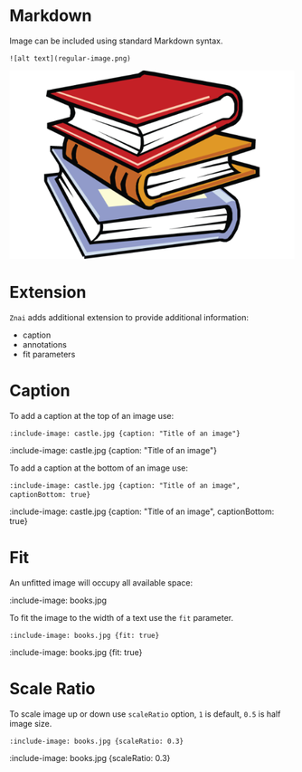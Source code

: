 # Markdown

Image can be included using standard Markdown syntax.

    ![alt text](regular-image.png)

![alt text](regular-image.png)

# Extension

`Znai` adds additional extension to provide additional information:
* caption
* annotations
* fit parameters

# Caption

To add a caption at the top of an image use:

    :include-image: castle.jpg {caption: "Title of an image"}
    
:include-image: castle.jpg {caption: "Title of an image"}
    
To add a caption at the bottom of an image use:

    :include-image: castle.jpg {caption: "Title of an image", captionBottom: true}
    
:include-image: castle.jpg {caption: "Title of an image", captionBottom: true}

# Fit

An unfitted image will occupy all available space:

:include-image: books.jpg 

To fit the image to the width of a text use the `fit` parameter.

    :include-image: books.jpg {fit: true}

:include-image: books.jpg {fit: true}

# Scale Ratio

To scale image up or down use `scaleRatio` option, `1` is default, `0.5` is half image size.   
    
    :include-image: books.jpg {scaleRatio: 0.3}

:include-image: books.jpg {scaleRatio: 0.3}
